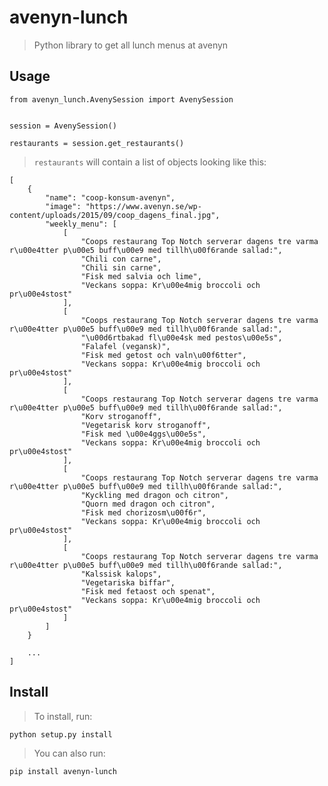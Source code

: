 # avenyn-lunch
> Python library to get all lunch menus at avenyn


## Usage

    from avenyn_lunch.AvenySession import AvenySession

    
    session = AvenySession()

    restaurants = session.get_restaurants()


> `restaurants` will contain a list of objects looking like this:

    [
        {
            "name": "coop-konsum-avenyn",
            "image": "https://www.avenyn.se/wp-content/uploads/2015/09/coop_dagens_final.jpg",
            "weekly_menu": [
                [
                    "Coops restaurang Top Notch serverar dagens tre varma r\u00e4tter p\u00e5 buff\u00e9 med tillh\u00f6rande sallad:",
                    "Chili con carne",
                    "Chili sin carne",
                    "Fisk med salvia och lime",
                    "Veckans soppa: Kr\u00e4mig broccoli och pr\u00e4stost"
                ],
                [
                    "Coops restaurang Top Notch serverar dagens tre varma r\u00e4tter p\u00e5 buff\u00e9 med tillh\u00f6rande sallad:",
                    "\u00d6rtbakad fl\u00e4sk med pestos\u00e5s",
                    "Falafel (vegansk)",
                    "Fisk med getost och valn\u00f6tter",
                    "Veckans soppa: Kr\u00e4mig broccoli och pr\u00e4stost"
                ],
                [
                    "Coops restaurang Top Notch serverar dagens tre varma r\u00e4tter p\u00e5 buff\u00e9 med tillh\u00f6rande sallad:",
                    "Korv stroganoff",
                    "Vegetarisk korv stroganoff",
                    "Fisk med \u00e4ggs\u00e5s",
                    "Veckans soppa: Kr\u00e4mig broccoli och pr\u00e4stost"
                ],
                [
                    "Coops restaurang Top Notch serverar dagens tre varma r\u00e4tter p\u00e5 buff\u00e9 med tillh\u00f6rande sallad:",
                    "Kyckling med dragon och citron",
                    "Quorn med dragon och citron",
                    "Fisk med chorizosm\u00f6r",
                    "Veckans soppa: Kr\u00e4mig broccoli och pr\u00e4stost"
                ],
                [
                    "Coops restaurang Top Notch serverar dagens tre varma r\u00e4tter p\u00e5 buff\u00e9 med tillh\u00f6rande sallad:",
                    "Kalssisk kalops",
                    "Vegetariska biffar",
                    "Fisk med fetaost och spenat",
                    "Veckans soppa: Kr\u00e4mig broccoli och pr\u00e4stost"
                ]
            ]
        }

        ...
    ]

## Install
> To install, run:

    python setup.py install

> You can also run:

    pip install avenyn-lunch
